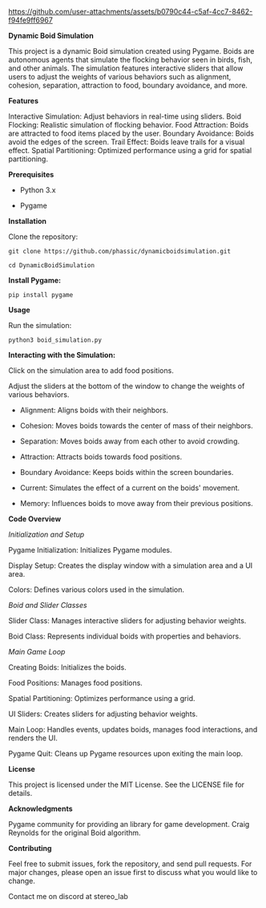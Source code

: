 


https://github.com/user-attachments/assets/b0790c44-c5af-4cc7-8462-f94fe9ff6967



**Dynamic Boid Simulation**

This project is a dynamic Boid simulation created using Pygame. Boids are autonomous agents that simulate the flocking behavior seen in birds, fish, and other animals. The simulation features interactive sliders that allow users to adjust the weights of various behaviors such as alignment, cohesion, separation, attraction to food, boundary avoidance, and more.




**Features**

Interactive Simulation: Adjust behaviors in real-time using sliders.
Boid Flocking: Realistic simulation of flocking behavior.
Food Attraction: Boids are attracted to food items placed by the user.
Boundary Avoidance: Boids avoid the edges of the screen.
Trail Effect: Boids leave trails for a visual effect.
Spatial Partitioning: Optimized performance using a grid for spatial partitioning.

**Prerequisites**

- Python 3.x

- Pygame

**Installation**

Clone the repository:

`git clone https://github.com/phassic/dynamicboidsimulation.git`

`cd DynamicBoidSimulation`

**Install Pygame:**

`pip install pygame`

**Usage**

Run the simulation:

`python3 boid_simulation.py`

**Interacting with the Simulation:**

Click on the simulation area to add food positions.

Adjust the sliders at the bottom of the window to change the weights of various behaviors.

- Alignment: Aligns boids with their neighbors.

- Cohesion: Moves boids towards the center of mass of their neighbors.

- Separation: Moves boids away from each other to avoid crowding.

- Attraction: Attracts boids towards food positions.

- Boundary Avoidance: Keeps boids within the screen boundaries.

- Current: Simulates the effect of a current on the boids' movement.

- Memory: Influences boids to move away from their previous positions.


**Code Overview**

_Initialization and Setup_

Pygame Initialization: Initializes Pygame modules.

Display Setup: Creates the display window with a simulation area and a UI area.

Colors: Defines various colors used in the simulation.

_Boid and Slider Classes_

Slider Class: Manages interactive sliders for adjusting behavior weights.

Boid Class: Represents individual boids with properties and behaviors.

_Main Game Loop_

Creating Boids: Initializes the boids.

Food Positions: Manages food positions.

Spatial Partitioning: Optimizes performance using a grid.

UI Sliders: Creates sliders for adjusting behavior weights.

Main Loop: Handles events, updates boids, manages food interactions, and renders the UI.

Pygame Quit: Cleans up Pygame resources upon exiting the main loop.

**License**

This project is licensed under the MIT License. See the LICENSE file for details.

**Acknowledgments**

Pygame community for providing an  library for game development.
Craig Reynolds for the original Boid algorithm.

**Contributing**

Feel free to submit issues, fork the repository, and send pull requests. For major changes, please open an issue first to discuss what you would like to change.

Contact me on discord at stereo_lab 
